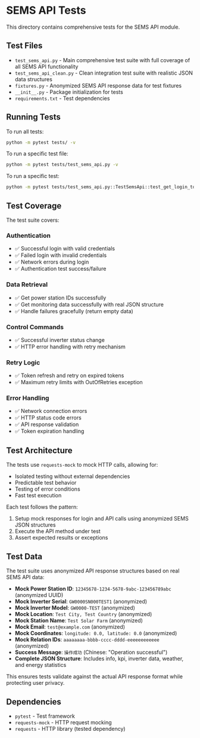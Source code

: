 # SEMS API Tests

This directory contains comprehensive tests for the SEMS API module.

## Test Files

- `test_sems_api.py` - Main comprehensive test suite with full coverage of all SEMS API functionality
- `test_sems_api_clean.py` - Clean integration test suite with realistic JSON data structures
- `fixtures.py` - Anonymized SEMS API response data for test fixtures
- `__init__.py` - Package initialization for tests
- `requirements.txt` - Test dependencies

## Running Tests

To run all tests:
```bash
python -m pytest tests/ -v
```

To run a specific test file:
```bash
python -m pytest tests/test_sems_api.py -v
```

To run a specific test:
```bash
python -m pytest tests/test_sems_api.py::TestSemsApi::test_get_login_token_success -v
```

## Test Coverage

The test suite covers:

### Authentication
- ✅ Successful login with valid credentials
- ✅ Failed login with invalid credentials
- ✅ Network errors during login
- ✅ Authentication test success/failure

### Data Retrieval
- ✅ Get power station IDs successfully
- ✅ Get monitoring data successfully with real JSON structure
- ✅ Handle failures gracefully (return empty data)

### Control Commands
- ✅ Successful inverter status change
- ✅ HTTP error handling with retry mechanism

### Retry Logic
- ✅ Token refresh and retry on expired tokens
- ✅ Maximum retry limits with OutOfRetries exception

### Error Handling
- ✅ Network connection errors
- ✅ HTTP status code errors
- ✅ API response validation
- ✅ Token expiration handling

## Test Architecture

The tests use `requests-mock` to mock HTTP calls, allowing for:
- Isolated testing without external dependencies
- Predictable test behavior
- Testing of error conditions
- Fast test execution

Each test follows the pattern:
1. Setup mock responses for login and API calls using anonymized SEMS JSON structures
2. Execute the API method under test
3. Assert expected results or exceptions

## Test Data

The test suite uses anonymized API response structures based on real SEMS API data:
- **Mock Power Station ID**: `12345678-1234-5678-9abc-123456789abc` (anonymized UUID)
- **Mock Inverter Serial**: `GW0000SN000TEST1` (anonymized)
- **Mock Inverter Model**: `GW0000-TEST` (anonymized)
- **Mock Location**: `Test City, Test Country` (anonymized)
- **Mock Station Name**: `Test Solar Farm` (anonymized)
- **Mock Email**: `test@example.com` (anonymized)
- **Mock Coordinates**: `longitude: 0.0, latitude: 0.0` (anonymized)
- **Mock Relation IDs**: `aaaaaaaa-bbbb-cccc-dddd-eeeeeeeeeeee` (anonymized)
- **Success Message**: `操作成功` (Chinese: "Operation successful")
- **Complete JSON Structure**: Includes info, kpi, inverter data, weather, and energy statistics

This ensures tests validate against the actual API response format while protecting user privacy.

## Dependencies

- `pytest` - Test framework
- `requests-mock` - HTTP request mocking
- `requests` - HTTP library (tested dependency)
